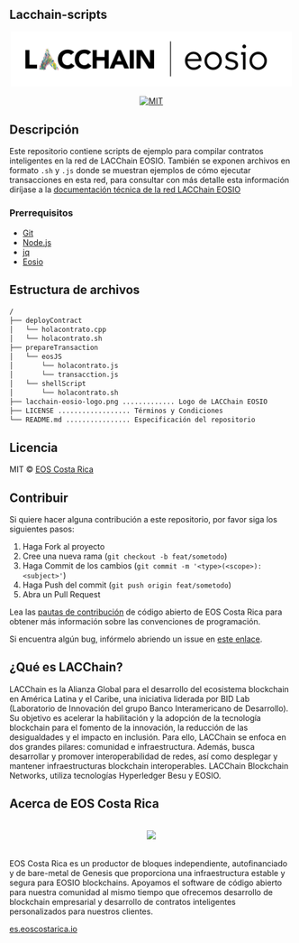 ## Lacchain-scripts

<p align="center">
	<a href="https://eosio.lacchain.net">
		<img src="./lacchain-eosio-logo.png" width="500">
	</a>
</p>

<p align="center">
	<a href="#">
		<img src="https://img.shields.io/dub/l/vibe-d.svg" alt="MIT">
	</a>
</p>

## Descripción

Este repositorio contiene scripts de ejemplo para compilar contratos inteligentes en la red de LACChain EOSIO. También se exponen archivos en formato `.sh` y `.js` donde se muestran ejemplos de cómo ejecutar transacciones en esta red, para consultar con más detalle esta información diríjase a la [documentación técnica de la red LACChain EOSIO](https://eosio.lacchain.net/docs/guias/transacciones)

### Prerrequisitos

- [Git](https://git-scm.com/)
- [Node.js](https://nodejs.org/en/)
- [jq](https://www.howtoinstall.me/ubuntu/18-04/jq/)
- [Eosio](https://developers.eos.io/welcome/latest/getting-started-guide/local-development-environment/index)


## Estructura de archivos

```text title="./lacchain-eosio-scripts"
/
├── deployContract
│   └── holacontrato.cpp
│   └── holacontrato.sh
├── prepareTransaction
│   └── eosJS
│       └── holacontrato.js
│       └── transacction.js
│	└── shellScript
│		└── holacontrato.sh
├── lacchain-eosio-logo.png ............. Logo de LACChain EOSIO
├── LICENSE .................. Términos y Condiciones
└── README.md ................ Especificación del repositorio
```

## Licencia

MIT © [EOS Costa Rica](https://eoscostarica.io/)

## Contribuir

Si quiere hacer alguna contribución a este repositorio, por favor siga los siguientes pasos:

1. Haga Fork al proyecto
2. Cree una nueva rama (`git checkout -b feat/sometodo`)
3. Haga Commit de los cambios (`git commit -m '<type>(<scope>): <subject>'`)
4. Haga Push del commit (`git push origin feat/sometodo`)
5. Abra un Pull Request

Lea las [pautas de contribución](https://guide.eoscostarica.io/docs/open-source-guidelines/) de código abierto de EOS Costa Rica para obtener más información sobre las convenciones de programación.

Si encuentra algún bug, infórmelo abriendo un issue en [este enlace](https://github.com/lacchain/lacchain-eosio-local/issues).


## ¿Qué es LACChain?

LACChain es la Alianza Global para el desarrollo del ecosistema blockchain en América Latina y el Caribe, una iniciativa liderada por BID Lab (Laboratorio de Innovación del grupo Banco Interamericano de Desarrollo). Su objetivo es acelerar la habilitación y la adopción de la tecnología blockchain para el fomento de la innovación, la reducción de las desigualdades y el impacto en inclusión. Para ello, LACChain se enfoca en dos grandes pilares: comunidad e infraestructura. Además, busca desarrollar y promover interoperabilidad de redes, así como desplegar y mantener infraestructuras blockchain interoperables. LACChain Blockchain Networks, utiliza tecnologías Hyperledger Besu y EOSIO.

## Acerca de EOS Costa Rica

<br>
<center>
<img src="https://raw.githubusercontent.com/eoscostarica/design-assets/master/logos/eosCR/fullColor-horizontal-transparent-white.png" width="400" >
</center>
<br>

EOS Costa Rica es un productor de bloques independiente, autofinanciado y de bare-metal de Genesis que proporciona una infraestructura estable y segura para EOSIO blockchains. Apoyamos el software de código abierto para nuestra comunidad al mismo tiempo que ofrecemos desarrollo de blockchain empresarial y desarrollo de contratos inteligentes personalizados para nuestros clientes.

[es.eoscostarica.io](https://es.eoscostarica.io/)